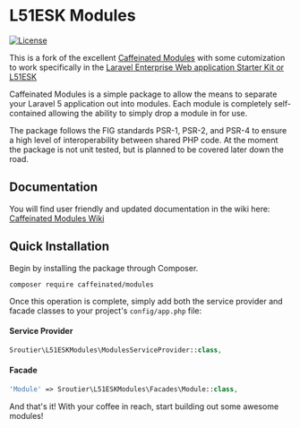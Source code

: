 L51ESK Modules
===================
[![License](https://img.shields.io/badge/licence-GPLv3-brightgreen.svg)](https://tldrlegal.com/license/gnu-general-public-license-v3-(gpl-3))

This is a fork of the excellent [Caffeinated Modules](https://github.com/caffeinated/modules) with some cutomization to work specifically in the [Laravel Enterprise Web application Starter Kit or L51ESK](https://github.com/sroutier/laravel-5.1-enterprise-starter-kit)

Caffeinated Modules is a simple package to allow the means to separate your Laravel 5 application out into modules. Each module is completely self-contained allowing the ability to simply drop a module in for use.

The package follows the FIG standards PSR-1, PSR-2, and PSR-4 to ensure a high level of interoperability between shared PHP code. At the moment the package is not unit tested, but is planned to be covered later down the road.

Documentation
-------------
You will find user friendly and updated documentation in the wiki here: [Caffeinated Modules Wiki](https://github.com/caffeinated/modules/wiki)

Quick Installation
------------------
Begin by installing the package through Composer.

```
composer require caffeinated/modules
```

Once this operation is complete, simply add both the service provider and facade classes to your project's `config/app.php` file:

#### Service Provider

```php
Sroutier\L51ESKModules\ModulesServiceProvider::class,
```

#### Facade

```php
'Module' => Sroutier\L51ESKModules\Facades\Module::class,
```

And that's it! With your coffee in reach, start building out some awesome modules!
